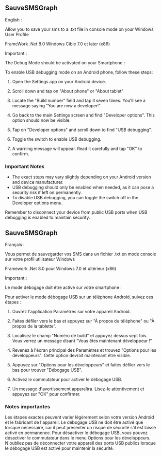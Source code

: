 ## SauveSMSGraph 


English : 

Allow you to save your sms to a .txt file in console mode
on your Windows User Profile

FrameWork .Net 8.0
Windows Cible 7.0 et later (x86)

Important :

The Debug Mode should be activated on your Smartphone :


To enable USB debugging mode on an Android phone, follow these steps:

1. Open the Settings app on your Android device.

2. Scroll down and tap on "About phone" or "About tablet"

3. Locate the "Build number" field and tap it seven times. You'll see a message saying "You are now a developer!"

4. Go back to the main Settings screen and find "Developer options". This option should now be visible.

5. Tap on "Developer options" and scroll down to find "USB debugging".

6. Toggle the switch to enable USB debugging.

7. A warning message will appear. Read it carefully and tap "OK" to confirm.

### Important Notes

- The exact steps may vary slightly depending on your Android version and device manufacturer.
- USB debugging should only be enabled when needed, as it can pose a security risk if left on permanently.
- To disable USB debugging, you can toggle the switch off in the Developer options menu.

Remember to disconnect your device from public USB ports when USB debugging is enabled to maintain security.


##





## SauveSMSGraph


Français :

Vous permet de sauvegarder vos SMS dans un fichier .txt en mode console
sur votre profil utilisateur Windows

Framework .Net 8.0 pour Windows 7.0 et ultérieur (x86)

Important :

Le mode débogage doit être activé sur votre smartphone :

Pour activer le mode débogage USB sur un téléphone Android, suivez ces étapes :

1. Ouvrez l'application Paramètres sur votre appareil Android.

2. Faites défiler vers le bas et appuyez sur "À propos du téléphone" ou "À propos de la tablette".

3. Localisez le champ "Numéro de build" et appuyez dessus sept fois. Vous verrez un message disant "Vous êtes maintenant développeur !"

4. Revenez à l'écran principal des Paramètres et trouvez "Options pour les développeurs". Cette option devrait maintenant être visible.

5. Appuyez sur "Options pour les développeurs" et faites défiler vers le bas pour trouver "Débogage USB".

6. Activez le commutateur pour activer le débogage USB.

7. Un message d'avertissement apparaîtra. Lisez-le attentivement et appuyez sur "OK" pour confirmer.

### Notes importantes
Les étapes exactes peuvent varier légèrement selon votre version Android et le fabricant de l'appareil.
Le débogage USB ne doit être activé que lorsque nécessaire, car il peut présenter un risque de sécurité s'il est laissé activé en permanence.
Pour désactiver le débogage USB, vous pouvez désactiver le commutateur dans le menu Options pour les développeurs.
N'oubliez pas de déconnecter votre appareil des ports USB publics lorsque le débogage USB est activé pour maintenir la sécurité.


